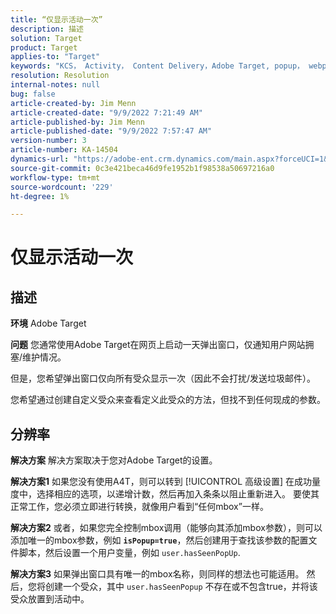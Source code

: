 ```yaml
---
title: “仅显示活动一次”
description: 描述
solution: Target
product: Target
applies-to: "Target"
keywords: "KCS， Activity， Content Delivery，Adobe Target, popup， webpage， display，显示， once"
resolution: Resolution
internal-notes: null
bug: false
article-created-by: Jim Menn
article-created-date: "9/9/2022 7:21:49 AM"
article-published-by: Jim Menn
article-published-date: "9/9/2022 7:57:47 AM"
version-number: 3
article-number: KA-14504
dynamics-url: "https://adobe-ent.crm.dynamics.com/main.aspx?forceUCI=1&pagetype=entityrecord&etn=knowledgearticle&id=da1c420f-1030-ed11-9db1-0022480866ad"
source-git-commit: 0c3e421beca46d9fe1952b1f98538a50697216a0
workflow-type: tm+mt
source-wordcount: '229'
ht-degree: 1%

---
```


# 仅显示活动一次

## 描述


<b>环境</b>
Adobe Target

<b>问题</b>
您通常使用Adobe Target在网页上启动一天弹出窗口，仅通知用户网站拥塞/维护情况。

但是，您希望弹出窗口仅向所有受众显示一次（因此不会打扰/发送垃圾邮件）。

您希望通过创建自定义受众来查看定义此受众的方法，但找不到任何现成的参数。


## 分辨率


<b>解决方案</b>
解决方案取决于您对Adobe Target的设置。

<b>解决方案1</b>
如果您没有使用A4T，则可以转到 [!UICONTROL 高级设置] 在成功量度中，选择相应的选项，以递增计数，然后再加入条条以阻止重新进入。 要使其正常工作，您必须立即进行转换，就像用户看到“任何mbox”一样。

<b>解决方案2</b>
或者，如果您完全控制mbox调用（能够向其添加mbox参数），则可以添加唯一的mbox参数，例如 <b>`isPopup=true`</b>，然后创建用于查找该参数的配置文件脚本，然后设置一个用户变量，例如 `user.hasSeenPopUp`.

<b>解决方案3</b>
如果弹出窗口具有唯一的mbox名称，则同样的想法也可能适用。
然后，您将创建一个受众，其中 `user.hasSeenPopup` 不存在或不包含true，并将该受众放置到活动中。
